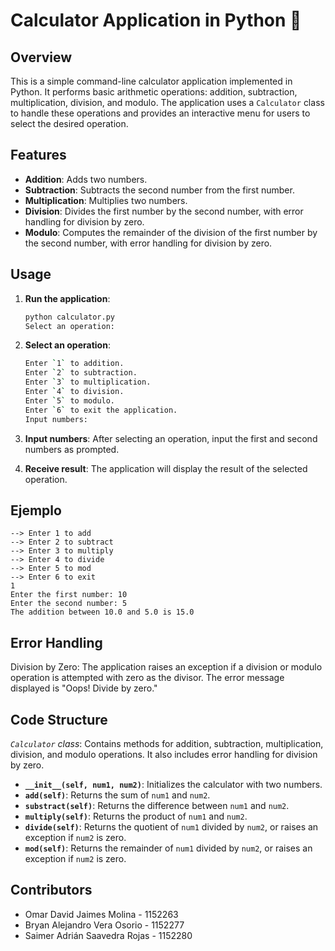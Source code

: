 # Calculator Application in Python 🐍

## Overview

This is a simple command-line calculator application implemented in Python. It performs basic arithmetic operations: addition, subtraction, multiplication, division, and modulo. The application uses a `Calculator` class to handle these operations and provides an interactive menu for users to select the desired operation.

## Features

- **Addition**: Adds two numbers.
- **Subtraction**: Subtracts the second number from the first number.
- **Multiplication**: Multiplies two numbers.
- **Division**: Divides the first number by the second number, with error handling for division by zero.
- **Modulo**: Computes the remainder of the division of the first number by the second number, with error handling for division by zero.

## Usage

1. **Run the application**:
   ```bash
   python calculator.py
   Select an operation:

2. **Select an operation**:
    ```bash
    Enter `1` to addition.
    Enter `2` to subtraction.
    Enter `3` to multiplication.
    Enter `4` to division.
    Enter `5` to modulo.
    Enter `6` to exit the application.
    Input numbers:

3. **Input numbers**:
After selecting an operation, input the first and second numbers as prompted.

4. **Receive result**:
The application will display the result of the selected operation.

## Ejemplo
    --> Enter 1 to add 
    --> Enter 2 to subtract 
    --> Enter 3 to multiply 
    --> Enter 4 to divide 
    --> Enter 5 to mod 
    --> Enter 6 to exit 
    1
    Enter the first number: 10
    Enter the second number: 5
    The addition between 10.0 and 5.0 is 15.0

## Error Handling

Division by Zero: The application raises an exception if a division or modulo operation is attempted with zero as the divisor. The error message displayed is "Oops! Divide by zero."

## Code Structure
*`Calculator` class*: Contains methods for addition, subtraction, multiplication, division, and modulo operations. It also includes error handling for division by zero.

- **`__init__(self, num1, num2)`**: Initializes the calculator with two numbers.
- **`add(self)`**: Returns the sum of `num1` and `num2`.
- **`substract(self)`**: Returns the difference between `num1` and `num2`.
- **`multiply(self)`**: Returns the product of `num1` and `num2`.
- **`divide(self)`**: Returns the quotient of `num1` divided by `num2`, or raises an exception if `num2` is zero.
- **`mod(self)`**: Returns the remainder of `num1` divided by `num2`, or raises an exception if `num2` is zero.

## Contributors
- Omar David Jaimes Molina - 1152263
- Bryan Alejandro Vera Osorio - 1152277
- Saimer Adrián Saavedra Rojas - 1152280